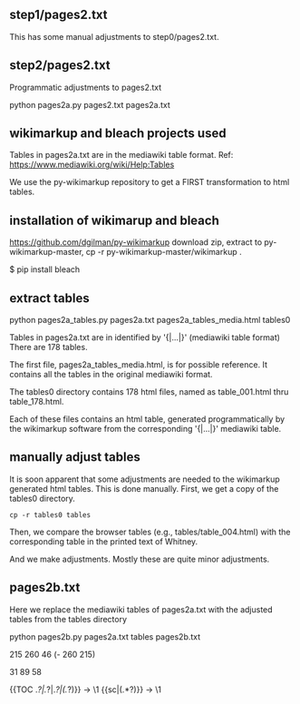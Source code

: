 
## step1/pages2.txt
This has some manual adjustments to step0/pages2.txt.

## step2/pages2.txt
Programmatic adjustments to pages2.txt

python pages2a.py pages2.txt pages2a.txt

## wikimarkup and bleach projects used
Tables in pages2a.txt are in the mediawiki table format.
  Ref: https://www.mediawiki.org/wiki/Help:Tables

We use the py-wikimarkup repository to get a FIRST transformation
to html tables.

## installation of wikimarup and bleach
https://github.com/dgilman/py-wikimarkup
 download zip, extract to py-wikimarkup-master,
 cp -r py-wikimarkup-master/wikimarkup .

$ pip install bleach

## extract tables
python pages2a_tables.py pages2a.txt pages2a_tables_media.html tables0

Tables in pages2a.txt are in identified by '{|...|}'  (mediawiki table format)
There are 178 tables.

The first file, pages2a_tables_media.html, is for possible reference.
It contains all the tables in the original mediawiki format.

The tables0 directory contains 178 html files, named as table_001.html thru
table_178.html.

Each of these files contains an html table, generated programmatically
by the wikimarkup software from the corresponding '{|...|}' mediawiki
table.


## manually adjust tables
It is soon apparent that some adjustments are needed to the wikimarkup generated
html tables.
This is done manually.
First, we get a copy of the tables0 directory.
```
cp -r tables0 tables
```

Then, we compare the browser tables (e.g., tables/table_004.html) with
the corresponding table in the printed text of Whitney.

And we make adjustments.  Mostly these are quite minor adjustments.

## pages2b.txt

Here we replace the mediawiki tables of pages2a.txt with the 
adjusted tables from the tables directory

python pages2b.py pages2a.txt  tables pages2b.txt


215 260  46
(- 260 215)

31 89   58


{{TOC .*?|.*?|.*?|\(.*?\)}} -> \1
{{sc|\(.*?\)}}  -> <span style="font-variant:small-caps;">\1</span>
